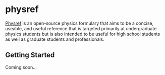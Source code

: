 # physref

[Physref](https://physref.com) is an open-source physics formulary that aims to be a concise, useable, and useful reference that is targeted primarily at undergraduate physics students but is also intended to be useful for high school students as well as graduate students and professionals.

## Getting Started

Coming soon...

<!--

These instructions will get you a copy of the project up and running on your local machine for development and testing purposes.

### Prerequisites

What things you need to install the software and how to install them

### Installing

A step by step series of examples that tell you how to get a development env running

## Built With

* [Dropwizard](http://www.dropwizard.io/1.0.2/docs/) - The web framework used
* [Maven](https://maven.apache.org/) - Dependency Management
* [ROME](https://rometools.github.io/rome/) - Used to generate RSS Feeds

## Contributing

Please read [CONTRIBUTING.md](https://gist.github.com/PurpleBooth/b24679402957c63ec426) for details on our code of conduct, and the process for submitting pull requests to us.

## Versioning

We use [SemVer](http://semver.org/) for versioning. For the versions available, see the [tags on this repository](https://github.com/your/project/tags). 

## Authors

* **Billie Thompson** - *Initial work* - [PurpleBooth](https://github.com/PurpleBooth)

See also the list of [contributors](https://github.com/your/project/contributors) who participated in this project.

## License

This project is licensed under the MIT License - see the [LICENSE.md](LICENSE.md) file for details

## Acknowledgments

* Hat tip to anyone whose code was used
* Inspiration
* etc

-->
